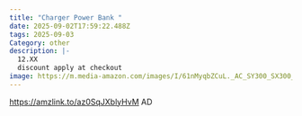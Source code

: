 ```yaml
---
title: "Charger Power Bank "
date: 2025-09-02T17:59:22.488Z
tags: 2025-09-03
Category: other
description: |-
  12.XX
  discount apply at checkout
image: https://m.media-amazon.com/images/I/61nMyqbZCuL._AC_SY300_SX300_QL70_FMwebp_.jpg
---
```

https://amzlink.to/az0SqJXblyHvM AD